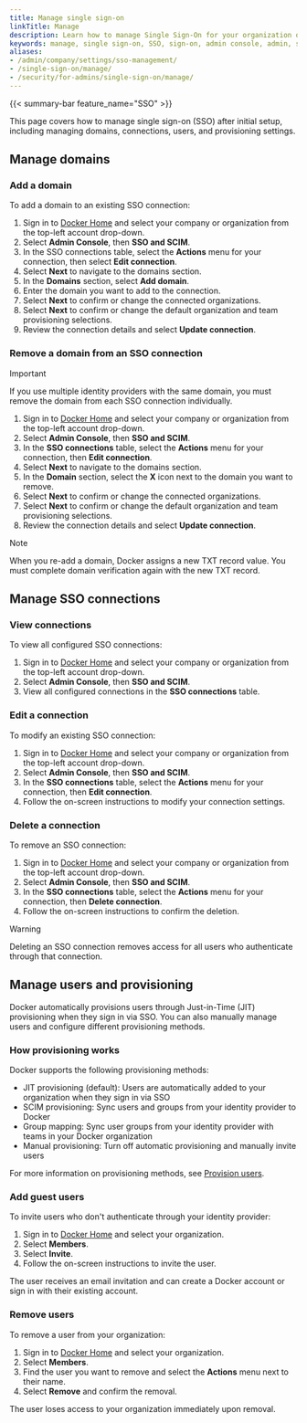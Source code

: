```yaml
---
title: Manage single sign-on
linkTitle: Manage
description: Learn how to manage Single Sign-On for your organization or company.
keywords: manage, single sign-on, SSO, sign-on, admin console, admin, security, domains, connections, users, provisioning
aliases:
- /admin/company/settings/sso-management/
- /single-sign-on/manage/
- /security/for-admins/single-sign-on/manage/
---
```


{{< summary-bar feature_name="SSO" >}}

This page covers how to manage single sign-on (SSO) after initial setup,
including managing domains, connections, users, and provisioning
settings.

## Manage domains

### Add a domain

To add a domain to an existing SSO connection:

1. Sign in to [Docker Home](https://app.docker.com) and select your company or
organization from the top-left account drop-down.
1. Select **Admin Console**, then **SSO and SCIM**.
1. In the SSO connections table, select the **Actions** menu for your
connection, then select **Edit connection**.
1. Select **Next** to navigate to the domains section.
1. In the **Domains** section, select **Add domain**.
1. Enter the domain you want to add to the connection.
1. Select **Next** to confirm or change the connected organizations.
1. Select **Next** to confirm or change the default organization and
team provisioning selections.
1. Review the connection details and select **Update connection**.

### Remove a domain from an SSO connection

> [!IMPORTANT]
>
> If you use multiple identity providers with the same domain, you must remove the domain from each SSO connection individually.

1. Sign in to [Docker Home](https://app.docker.com) and select your company or organization from the top-left account drop-down.
1. Select **Admin Console**, then **SSO and SCIM**.
1. In the **SSO connections** table, select the **Actions** menu for your connection, then
**Edit connection**.
1. Select **Next** to navigate to the domains section.
1. In the **Domain** section, select the **X** icon next to the domain
you want to remove.
1. Select **Next** to confirm or change the connected organizations.
1. Select **Next** to confirm or change the default organization and
team provisioning selections.
1. Review the connection details and select **Update connection**.

> [!NOTE]
>
> When you re-add a domain, Docker assigns a new TXT record value. You must complete domain verification again with the new TXT record.

## Manage SSO connections

### View connections

To view all configured SSO connections:

1. Sign in to [Docker Home](https://app.docker.com) and select your company or organization from the top-left account drop-down.
1. Select **Admin Console**, then **SSO and SCIM**.
1. View all configured connections in the **SSO connections** table.

### Edit a connection

To modify an existing SSO connection:

1. Sign in to [Docker Home](https://app.docker.com) and select your company or organization from the top-left account drop-down.
1. Select **Admin Console**, then **SSO and SCIM**.
1. In the **SSO connections** table, select the **Actions** menu for your connection, then
**Edit connection**.
1. Follow the on-screen instructions to modify your connection settings.

### Delete a connection

To remove an SSO connection:

1. Sign in to [Docker Home](https://app.docker.com) and select your company or organization from the top-left account drop-down.
1. Select **Admin Console**, then **SSO and SCIM**.
1. In the **SSO connections** table, select the **Actions** menu for your connection, then
**Delete connection**.
1. Follow the on-screen instructions to confirm the deletion.

> [!WARNING]
>
> Deleting an SSO connection removes access for all users who authenticate through
that connection.

## Manage users and provisioning

Docker automatically provisions users through Just-in-Time (JIT) provisioning when they sign in via SSO. You can also manually manage users and configure different provisioning methods.

### How provisioning works

Docker supports the following provisioning methods:

- JIT provisioning (default): Users are automatically added to your organization
when they sign in via SSO
- SCIM provisioning: Sync users and groups from your identity provider to Docker
- Group mapping: Sync user groups from your identity provider with teams in your Docker organization
- Manual provisioning: Turn off automatic provisioning and manually invite users

For more information on provisioning methods, see [Provision users](/manuals/enterprise/security/provisioning/_index.md).

### Add guest users

To invite users who don't authenticate through your identity provider:

1. Sign in to [Docker Home](https://app.docker.com/) and select
your organization.
1. Select **Members**.
1. Select **Invite**.
1. Follow the on-screen instructions to invite the user.

The user receives an email invitation and can create a Docker account or sign
in with their existing account.

### Remove users

To remove a user from your organization:

1. Sign in to [Docker Home](https://app.docker.com/) and select
your organization.
1. Select **Members**.
1. Find the user you want to remove and select the **Actions** menu next to their name.
1. Select **Remove** and confirm the removal.

The user loses access to your organization immediately upon removal.

